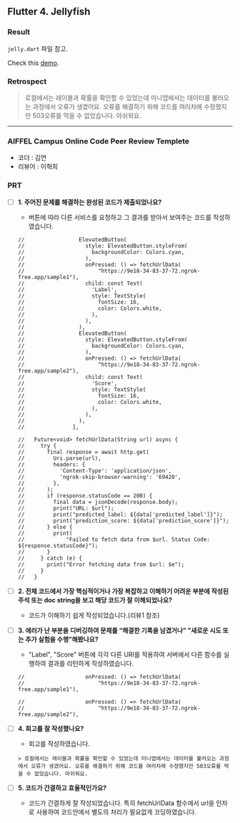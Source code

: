 ## Flutter 4. Jellyfish

### Result 

`jelly.dart` 파일 참고.  

Check this [demo](https://github.com/CAVASOL/flutter_script/blob/main/lib/jellyfish/jelly.dart).


### Retrospect

> 로컬에서는 레이블과 확률을 확인할 수 있었는데 미니앱에서는 데이터를 불러오는 과정에서 오류가 생겼어요. 오류를 해결하기 위해 코드를 여러차례 수정했지만 503오류를 막을 수 없었습니다. 아쉬워요.

---

### AIFFEL Campus Online Code Peer Review Templete

- 코더 : 김연
- 리뷰어 : 이혁희

### PRT

- [ ]  **1. 주어진 문제를 해결하는 완성된 코드가 제출되었나요?**
    - 버튼에 따라 다른 서비스를 요청하고 그 결과를 받아서 보여주는 코드를 작성하였습니다.
    ```
    //                 ElevatedButton(
    //                   style: ElevatedButton.styleFrom(
    //                     backgroundColor: Colors.cyan,
    //                   ),
    //                   onPressed: () => fetchUrlData(
    //                       "https://9e18-34-83-37-72.ngrok-free.app/sample1"),
    //                   child: const Text(
    //                     'Label',
    //                     style: TextStyle(
    //                       fontSize: 16,
    //                       color: Colors.white,
    //                     ),
    //                   ),
    //                 ),
    //                 ElevatedButton(
    //                   style: ElevatedButton.styleFrom(
    //                     backgroundColor: Colors.cyan,
    //                   ),
    //                   onPressed: () => fetchUrlData(
    //                       "https://9e18-34-83-37-72.ngrok-free.app/sample2"),
    //                   child: const Text(
    //                     'Score',
    //                     style: TextStyle(
    //                       fontSize: 16,
    //                       color: Colors.white,
    //                     ),
    //                   ),
    //                 ),
    //               ],    
    ```

    ```
    //   Future<void> fetchUrlData(String url) async {
    //     try {
    //       final response = await http.get(
    //         Uri.parse(url),
    //         headers: {
    //           'Content-Type': 'application/json',
    //           'ngrok-skip-browser-warning': '69420',
    //         },
    //       );
    //       if (response.statusCode == 200) {
    //         final data = jsonDecode(response.body);
    //         print("URL: $url");
    //         print("predicted_label: ${data['predicted_label']}");
    //         print("prediction_score: ${data['prediction_score']}");
    //       } else {
    //         print(
    //             "Failed to fetch data from $url. Status Code: ${response.statusCode}");
    //       }
    //     } catch (e) {
    //       print("Error fetching data from $url: $e");
    //     }
    //   }

    ```
    
- [ ]  **2. 전체 코드에서 가장 핵심적이거나 가장 복잡하고 이해하기 어려운 부분에 작성된 
주석 또는 doc string을 보고 해당 코드가 잘 이해되었나요?**
    - 코드가 이해하기 쉽게 작성되었습니다.(리뷰1 참조)
        
- [ ]  **3. 에러가 난 부분을 디버깅하여 문제를 “해결한 기록을 남겼거나” 
”새로운 시도 또는 추가 실험을 수행”해봤나요?**
    - "Label", "Score" 버튼에 각각 다른 URI를 적용하여 서버에서 다른 함수를 실행하여 결과를 리턴하게 작성하였습니다.
    ```
    //                   onPressed: () => fetchUrlData(
    //                       "https://9e18-34-83-37-72.ngrok-free.app/sample1"),

    ```

    ```
    //                   onPressed: () => fetchUrlData(
    //                       "https://9e18-34-83-37-72.ngrok-free.app/sample2"),

    ```
        
- [ ]  **4. 회고를 잘 작성했나요?**
    - 회고를 작성하였습니다.
    ```
    > 로컬에서는 레이블과 확률을 확인할 수 있었는데 미니앱에서는 데이터를 불러오는 과정에서 오류가 생겼어요. 오류를 해결하기 위해 코드를 여러차례 수정했지만 503오류를 막을 수 없었습니다. 아쉬워요.
    ```

- [ ]  **5. 코드가 간결하고 효율적인가요?**
    - 코드가 간결하게 잘 작성되었습니다. 특히 fetchUrlData 함수에서 url을 인자로 사용하여 코드안에서 별도의 처리가 필요없게 코딩하였습니다.
    
